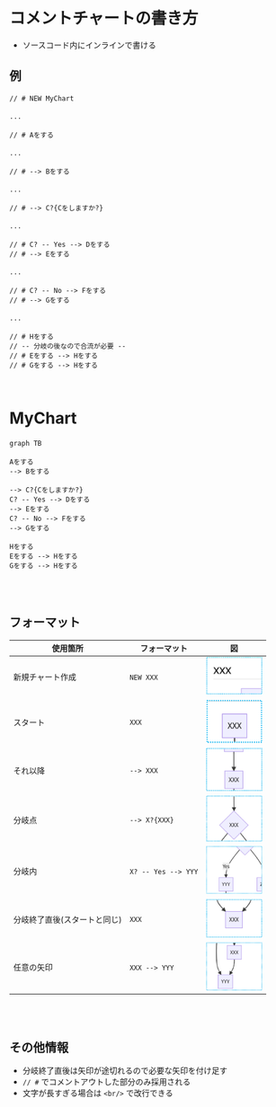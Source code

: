 # コメントチャートの書き方

- ソースコード内にインラインで書ける

## 例

```
// # NEW MyChart  

...

// # Aをする

...

// # --> Bをする

...

// # --> C?{Cをしますか?}

...

// # C? -- Yes --> Dをする
// # --> Eをする

...

// # C? -- No --> Fをする
// # --> Gをする

...

// # Hをする
// -- 分岐の後なので合流が必要 --
// # Eをする --> Hをする
// # Gをする --> Hをする
```

<br>

# MyChart

```mermaid
graph TB

Aをする
--> Bをする

--> C?{Cをしますか?}
C? -- Yes --> Dをする
--> Eをする
C? -- No --> Fをする
--> Gをする

Hをする
Eをする --> Hをする
Gをする --> Hをする
```

<br>
<br>

## フォーマット

| **使用箇所**        | **フォーマット**          | **図**                           |
| --------------- | ------------------- | ------------------------------- |
| 新規チャート作成        | `NEW XXX`           | <img src="cc1.png" width="100"> |
| スタート            | `XXX`               | <img src="cc2.png" width="100"> |
| それ以降            | `--> XXX`           | <img src="cc3.png" width="100"> |
| 分岐点             | `--> X?{XXX}`       | <img src="cc4.png" width="100"> |
| 分岐内             | `X? -- Yes --> YYY` | <img src="cc5.png" width="100"> |
| 分岐終了直後(スタートと同じ) | `XXX`               | <img src="cc6.png" width="100"> |
| 任意の矢印           | `XXX --> YYY`       | <img src="cc7.png" width="100"> |

<br>
<br>

## その他情報

- 分岐終了直後は矢印が途切れるので必要な矢印を付け足す
- `// #` でコメントアウトした部分のみ採用される
- 文字が長すぎる場合は `<br/>` で改行できる

